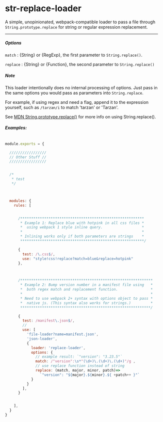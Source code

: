 
# str-replace-loader

A simple, unopinionated, webpack-compatible loader to pass a file through `String.prototype.replace` for string or regular expression replacement.

---
##### Options

`match` : {String} or {RegExp}, the first parameter to `String.replace()`.

`replace` : {String} or {Function}, the second parameter to `String.replace()`

##### Note
This loader intentionally does no internal processing of options. Just pass in the same options you would pass as parameters into `String.replace`.

For example, if using regex and need a flag, append it to the expression yourself, such as `/tarzan/i` to match 'tarzan' or 'Tarzan'.

See [MDN String.prototype.replace()](https://developer.mozilla.org/en-US/docs/Web/JavaScript/Reference/Global_Objects/String/replace) for more info on using String.replace().

##### Examples:
```javascript

module.exports = {

  /////////////////
  // Other Stuff //
  /////////////////


  /*
   * test
   */



  modules: {
    rules: [


      /*********************************************************
       * Example 1: Replace blue with hotpink in all css files *
       *  using webpack 1 style inline query.                  *
       *                                                       *
       * Inlining works only if both parameters are strings    *
       *********************************************************/

      {
        test: /\.css$/,
        use: "style!css!replace?match=blue&replace=hotpink"
      },



      /*************************************************************
       * Example 2: Bump version number in a manifest file using   *
       *  both regex match and replacement function.               *
       *                                                           *
       * Need to use webpack 2+ syntax with options object to pass *
       *  native js. (This syntax also works for strings.)         *
       ************************************************************/

      {
        test: /manifest\.json$/,
        //
        use: [
          'file-loader?name=manifest.json',
          'json-loader',
          {
            loader: 'replace-loader',
            options: {
              // example result: `"version": "3.23.5"`
              match: /"version":\s*"(\d+)\.(\d+)\.(\d+)"/g ,
              // use replace function instead of string
              replace: (match, major, minor, patch)=>
                `"version": "${major}.${minor}.${ +patch++ }"`
            }
          }
        ],
      }


    ],
  }
}
```
